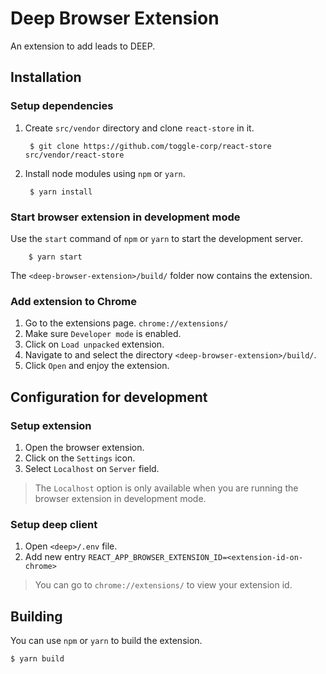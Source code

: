 # Deep Browser Extension

An extension to add leads to DEEP.

## Installation

### Setup dependencies

1. Create `src/vendor` directory and clone `react-store` in it.

        $ git clone https://github.com/toggle-corp/react-store src/vendor/react-store

2. Install node modules using `npm` or `yarn`.

        $ yarn install

### Start browser extension in development mode

Use the `start` command of `npm` or `yarn` to start the development server.

        $ yarn start

The `<deep-browser-extension>/build/` folder now contains the extension.

### Add extension to Chrome

1. Go to the extensions page. `chrome://extensions/`
2. Make sure `Developer mode` is enabled.
3. Click on `Load unpacked` extension.
4. Navigate to and select the directory `<deep-browser-extension>/build/`.
5. Click `Open` and enjoy the extension.

## Configuration for development

### Setup extension

1. Open the browser extension.
2. Click on the `Settings` icon.
3. Select `Localhost` on `Server` field.

> The `Localhost` option is only available when you are running the browser
> extension in development mode.

### Setup deep client

1. Open `<deep>/.env` file.
2. Add new entry `REACT_APP_BROWSER_EXTENSION_ID=<extension-id-on-chrome>`

> You can go to `chrome://extensions/` to view your extension id.

## Building

You can use `npm` or `yarn` to build the extension.

```bash
$ yarn build
```

